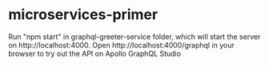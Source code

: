 # microservices-primer

Run "npm start" in graphql-greeter-service folder, which will start the server on http://localhost:4000. Open http://localhost:4000/graphql in your browser to try out the API on 
Apollo GraphQL Studio
